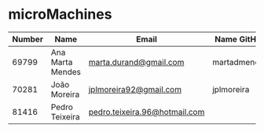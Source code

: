 # microMachines

|   Number   |          Name           |            Email              |   Name GitHub  |
| ---------- | ----------------------- | ----------------------------- | -------------- |
| 69799      | Ana Marta Mendes        | marta.durand@gmail.com        | martadmendes   |
| 70281	     | João Moreira            | jplmoreira92@gmail.com        | jplmoreira     |
| 81416      | Pedro Teixeira          | pedro.teixeira.96@hotmail.com |                |
